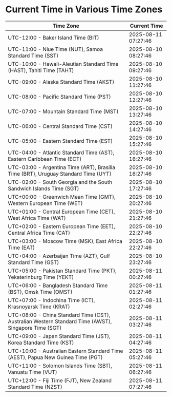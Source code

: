 # Current Time in Various Time Zones

| Time Zone | Current Time |
|-----------|--------------|
| UTC-12:00 - Baker Island Time (BIT) | 2025-08-11 07:27:46 |
| UTC-11:00 - Niue Time (NUT), Samoa Standard Time (SST) | 2025-08-10 08:27:46 |
| UTC-10:00 - Hawaii-Aleutian Standard Time (HAST), Tahiti Time (TAHT) | 2025-08-10 09:27:46 |
| UTC-09:00 - Alaska Standard Time (AKST) | 2025-08-10 11:27:46 |
| UTC-08:00 - Pacific Standard Time (PST) | 2025-08-10 12:27:46 |
| UTC-07:00 - Mountain Standard Time (MST) | 2025-08-10 13:27:46 |
| UTC-06:00 - Central Standard Time (CST) | 2025-08-10 14:27:46 |
| UTC-05:00 - Eastern Standard Time (EST) | 2025-08-10 15:27:46 |
| UTC-04:00 - Atlantic Standard Time (AST), Eastern Caribbean Time (ECT) | 2025-08-10 16:27:46 |
| UTC-03:00 - Argentina Time (ART), Brasília Time (BRT), Uruguay Standard Time (UYT) | 2025-08-10 16:27:46 |
| UTC-02:00 - South Georgia and the South Sandwich Islands Time (SGT) | 2025-08-10 17:27:46 |
| UTC±00:00 - Greenwich Mean Time (GMT), Western European Time (WET) | 2025-08-10 20:27:46 |
| UTC+01:00 - Central European Time (CET), West Africa Time (WAT) | 2025-08-10 21:27:46 |
| UTC+02:00 - Eastern European Time (EET), Central Africa Time (CAT) | 2025-08-10 22:27:46 |
| UTC+03:00 - Moscow Time (MSK), East Africa Time (EAT) | 2025-08-10 22:27:46 |
| UTC+04:00 - Azerbaijan Time (AZT), Gulf Standard Time (GST) | 2025-08-10 23:27:46 |
| UTC+05:00 - Pakistan Standard Time (PKT), Yekaterinburg Time (YEKT) | 2025-08-11 00:27:46 |
| UTC+06:00 - Bangladesh Standard Time (BST), Omsk Time (OMST) | 2025-08-11 01:27:46 |
| UTC+07:00 - Indochina Time (ICT), Krasnoyarsk Time (KRAT) | 2025-08-11 02:27:46 |
| UTC+08:00 - China Standard Time (CST), Australian Western Standard Time (AWST), Singapore Time (SGT) | 2025-08-11 03:27:46 |
| UTC+09:00 - Japan Standard Time (JST), Korea Standard Time (KST) | 2025-08-11 04:27:46 |
| UTC+10:00 - Australian Eastern Standard Time (AEST), Papua New Guinea Time (PGT) | 2025-08-11 05:27:46 |
| UTC+11:00 - Solomon Islands Time (SBT), Vanuatu Time (VUT) | 2025-08-11 06:27:46 |
| UTC+12:00 - Fiji Time (FJT), New Zealand Standard Time (NZST) | 2025-08-11 07:27:46 |
